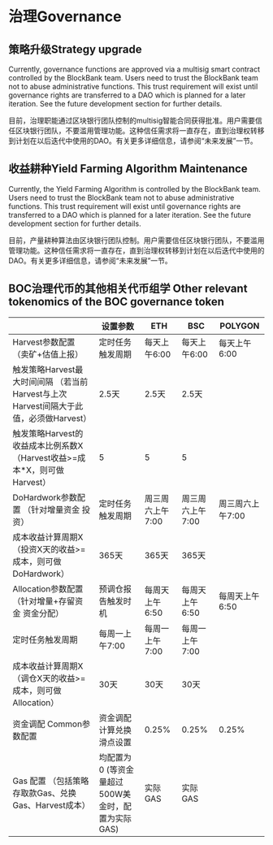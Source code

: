 # 治理Governance

## 策略升级Strategy upgrade

Currently, governance functions are approved via a multisig smart contract controlled by the BlockBank team. Users need to trust the BlockBank team not to abuse administrative functions. This trust requirement will exist until governance rights are transferred to a DAO which is planned for a later iteration.  See the future development section for further details.

目前，治理职能通过区块银行团队控制的multisig智能合同获得批准。用户需要信任区块银行团队，不要滥用管理功能。这种信任需求将一直存在，直到治理权转移到计划在以后迭代中使用的DAO。有关更多详细信息，请参阅“未来发展”一节。

## 收益耕种Yield Farming Algorithm Maintenance

Currently, the Yield Farming Algorithm is controlled by the BlockBank team. Users need to trust the BlockBank team not to abuse administrative functions. This trust requirement will exist until governance rights are transferred to a DAO which is planned for a later iteration.  See the future development section for further details.

目前，产量耕种算法由区块银行团队控制。用户需要信任区块银行团队，不要滥用管理功能。这种信任需求将一直存在，直到治理权转移到计划在以后迭代中使用的DAO。有关更多详细信息，请参阅“未来发展”一节。

## BOC治理代币的其他相关代币组学 Other relevant tokenomics of the BOC governance token

|                                                              | 设置参数                                          | ETH              | BSC              | POLYGON          |
| ------------------------------------------------------------ | ------------------------------------------------- | ---------------- | ---------------- | ---------------- |
| Harvest参数配置 （卖矿+估值上报）                            | 定时任务触发周期                                  | 每天上午6:00     | 每天上午6:00     | 每天上午6:00     |
| 触发策略Harvest最大时间间隔 （若当前Harvest与上次Harvest间隔大于此值，必须做Harvest） | 2.5天                                             | 2.5天            | 2.5天            |                  |
| 触发策略Harvest的收益成本比例系数X （Harvest收益>=成本*X，则可做Harvest） | 5                                                 | 5                | 5                |                  |
| DoHardwork参数配置 （针对增量资金 投资）                     | 定时任务触发周期                                  | 周三周六上午7:00 | 周三周六上午7:00 | 周三周六上午7:00 |
| 成本收益计算周期X （投资X天的收益>=成本，则可做DoHardwork）  | 365天                                             | 365天            | 365天            |                  |
| Allocation参数配置 （针对增量+存留资金 资金分配）            | 预调仓报告触发时机                                | 每周天上午6:50   | 每周天上午6:50   | 每周天上午6:50   |
| 定时任务触发周期                                             | 每周一上午7:00                                    | 每周一上午7:00   | 每周一上午7:00   |                  |
| 成本收益计算周期X （调仓X天的收益>=成本，则可做Allocation）  | 30天                                              | 30天             | 30天             |                  |
| 资金调配 Common参数配置                                      | 资金调配计算兑换滑点设置                          | 0.25%            | 0.25%            | 0.25%            |
| Gas 配置 （包括策略存取款Gas、兑换Gas、Harvest成本）         | 均配置为0 (等资金量超过500W美金时，配置为实际GAS) | 实际GAS          | 实际GAS          |                  |

